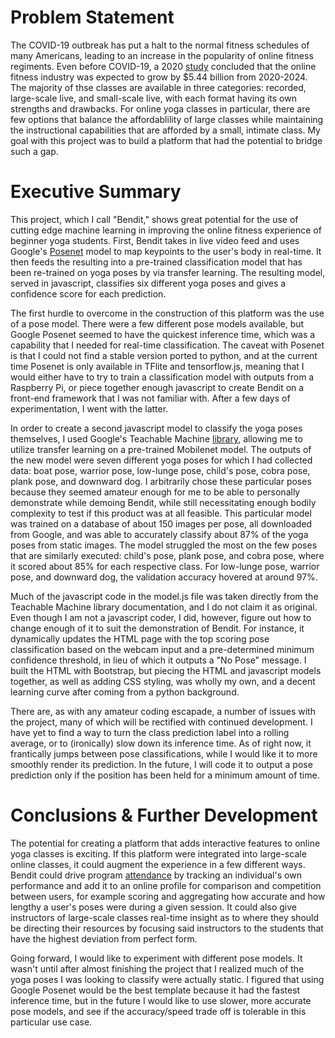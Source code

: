 # Problem Statement
The COVID-19 outbreak has put a halt to the normal fitness schedules of many Americans, leading to an increase in the popularity of online fitness regiments. Even before COVID-19, a 2020 [study](https://www.businesswire.com/news/home/20200212005665/en/4708176/Global-Interactive-Fitness-Market-2020-2024-Growing-Awareness) concluded that the online fitness industry was expected to grow by $5.44 billion from 2020-2024. The majority of thse classes are available in three categories: recorded, large-scale live, and small-scale live, with each format having its own strengths and drawbacks. For online yoga classes in particular, there are few options that balance the affordablility of large classes while maintaining the instructional capabilities that are afforded by a small, intimate class. My goal with this project was to build a platform that had the potential to bridge such a gap.  

# Executive Summary
This project, which I call "Bendit," shows great potential for the use of cutting edge machine learning in improving the online fitness experience of beginner yoga students. First, Bendit takes in live video feed and uses Google's [Posenet](https://github.com/tensorflow/tfjs-models/tree/master/posenet) model to map keypoints to the user's body in real-time. It then feeds the resulting into a pre-trained classification model that has been re-trained on yoga poses by via transfer learning. The resulting model, served in javascript, classifies six different yoga poses and gives a confidence score for each prediction.   

The first hurdle to overcome in the construction of this platform was the use of a pose model. There were a few different pose models available, but Google Posenet seemed to have the quickest inference time, which was a capability that I needed for real-time classification. The caveat with Posenet is that I could not find a stable version ported to python, and at the current time Posenet is only available in TFlite and tensorflow.js, meaning that I would either have to try to train a classification model with outputs from a Raspberry Pi, or piece together enough javascript to create Bendit on a front-end framework that I was not familiar with. After a few days of experimentation, I went with the latter.

In order to create a second javascript model to classify the yoga poses themselves, I used Google's Teachable Machine [library](https://github.com/googlecreativelab/teachablemachine-community/tree/master/libraries), allowing me to utilize transfer learning on a pre-trained Mobilenet model. The outputs of the new model were seven different yoga poses for which I had collected data: boat pose, warrior pose, low-lunge pose, child's pose, cobra pose, plank pose, and downward dog. I arbitrarily chose these particular poses because they seemed amateur enough for me to be able to personally demonstrate while demoing Bendit, while still necessitating enough bodily complexity to test if this product was at all feasible. This particular model was trained on a database of about 150 images per pose, all downloaded from Google, and was able to accurately classify about 87% of the yoga poses from static images. The model struggled the most on the few poses that are similarly executed: child's pose, plank pose, and cobra pose, where it scored about 85% for each respective class. For low-lunge pose, warrior pose, and downward dog, the validation accuracy hovered at around 97%.  

Much of the javascript code in the model.js file was taken directly from the Teachable Machine library documentation, and I do not claim it as original. Even though I am not a javascript coder, I did, however, figure out how to change enough of it to suit the demonstration of Bendit. For instance, it dynamically updates the HTML page with the top scoring pose classification based on the webcam input and a pre-determined minimum confidence threshold, in lieu of which it outputs a "No Pose" message. I built the HTML with Bootstrap, but piecing the HTML and javascript models together, as well as adding CSS styling, was wholly my own, and a decent learning curve after coming from a python background.  

There are, as with any amateur coding escapade, a number of issues with the project, many of which will be rectified with continued development. I have yet to find a way to turn the class prediction label into a rolling average, or to (ironically) slow down its inference time. As of right now, it frantically jumps between pose classifications, while I would like it to more smoothly render its prediction. In the future, I will code it to output a pose prediction only if the position has been held for a minimum amount of time.  

# Conclusions & Further Development 
The potential for creating a platform that adds interactive features to online yoga classes is exciting. If this platform were integrated into large-scale online classes, it could augment the experience in a few different ways. Bendit could drive program [attendance](https://www.ncbi.nlm.nih.gov/pmc/articles/PMC5008041/) by tracking an individual's own performance and add it to an online profile for comparison and competition between users, for example scoring and aggregating how accurate and how lengthy a user's poses were during a given session. It could also give instructors of large-scale classes real-time insight as to where they should be directing their resources by focusing said instructors to the students that have the highest deviation from perfect form.  

Going forward, I would like to experiment with different pose models. It wasn't until after almost finishing the project that I realized much of the yoga poses I was looking to classify were actually static. I figured that using Google Posenet would be the best template because it had the fastest inference time, but in the future I would like to use slower, more accurate pose models, and see if the accuracy/speed trade off is tolerable in this particular use case. 
